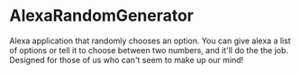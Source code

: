 # AlexaRandomGenerator

Alexa application that randomly chooses an option. You can give alexa a list of options or tell it to choose between two numbers,
and it'll do the the job. Designed for those of us who can't seem to make up our mind! 
